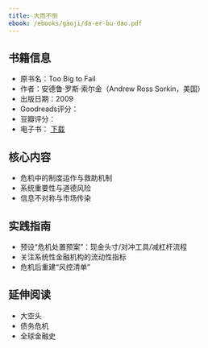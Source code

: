 ```yaml
---
title: 大而不倒
ebook: /ebooks/gaoji/da-er-bu-dao.pdf
---
```

## 书籍信息
- 原书名：Too Big to Fail
- 作者：安德鲁·罗斯·索尔金（Andrew Ross Sorkin，美国）
- 出版日期：2009
- Goodreads评分：
- 豆瓣评分：
- 电子书： [下载](/ebooks/gaoji/da-er-bu-dao.pdf)

## 核心内容
- 危机中的制度运作与救助机制
- 系统重要性与道德风险
- 信息不对称与市场传染

## 实践指南
- 预设“危机处置预案”：现金头寸/对冲工具/减杠杆流程
- 关注系统性金融机构的流动性指标
- 危机后重建“风控清单”

## 延伸阅读
- 大空头
- 债务危机
- 全球金融史
